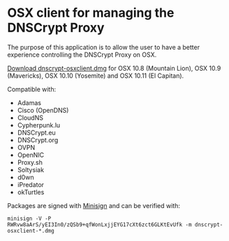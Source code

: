 OSX client for managing the DNSCrypt Proxy
==========================================

The purpose of this application is to allow the user to have a better experience controlling the DNSCrypt Proxy on OSX.

[Download dnscrypt-osxclient.dmg](https://github.com/alterstep/dnscrypt-osxclient/releases/latest)
for OSX 10.8 (Mountain Lion), OSX 10.9 (Mavericks), OSX 10.10 (Yosemite) and OSX 10.11 (El Capitan).

Compatible with:
* Adamas
* Cisco (OpenDNS)
* CloudNS
* Cypherpunk.lu
* DNSCrypt.eu
* DNSCrypt.org
* OVPN
* OpenNIC
* Proxy.sh
* Soltysiak
* d0wn
* iPredator
* okTurtles

Packages are signed with [Minisign](https://jedisct1.github.io/minisign/) and can be verified with:

    minisign -V -P RWRvw8aArS/yEI3In0/zQSb9+qfWonLxjjEYG17cXt6zct6GLKtEvUfk -m dnscrypt-osxclient-*.dmg
